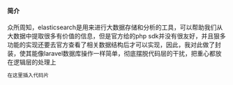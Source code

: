 #### 简介
众所周知，elasticsearch是用来进行大数据存储和分析的工具，可以帮助我们从大数据中提取很多有价值的信息，但是官方给的php sdk并没有很友好，并且狠多功能的实现还要去官方查看了相关数据结构后才可以实现，因此，我对此做了封装，使其能像laravel数据库操作一样简单，彻底摆脱代码层的干扰，把重心都放在逻辑层的处理上

```php
在这里插入代码片
```



